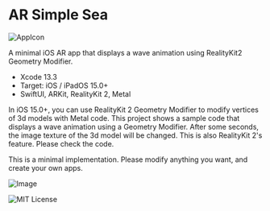 # AR Simple Sea

![AppIcon]()

A minimal iOS AR app that displays a wave animation using RealityKit2 Geometry Modifier.

- Xcode 13.3
- Target: iOS / iPadOS 15.0+
- SwiftUI, ARKit, RealityKit 2, Metal

In iOS 15.0+, you can use RealityKit 2 Geometry Modifier to modify vertices of 3d models with Metal code.
This project shows a sample code that displays a wave animation using a Geometry Modifier.
After some seconds, the image texture of the 3d model will be changed.
This is also RealityKit 2's feature. Please check the code.

This is a minimal implementation. Please modify anything you want, and create your own apps.

![Image]()

![MIT License](http://img.shields.io/badge/license-MIT-blue.svg?style=flat)

